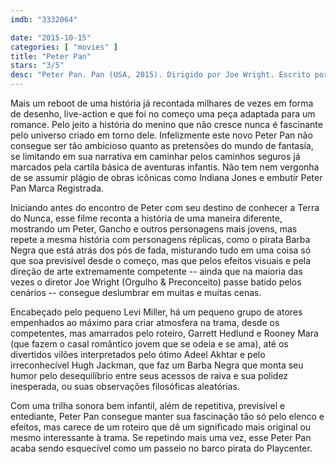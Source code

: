 ```yaml
---
imdb: "3332064"

date: "2015-10-15"
categories: [ "movies" ]
title: "Peter Pan"
stars: "3/5"
desc: "Peter Pan. Pan (USA, 2015). Dirigido por Joe Wright. Escrito por Jason Fuchs, J.M. Barrie. Com Hugh Jackman, Levi Miller, Garrett Hedlund, Rooney Mara, Adeel Akhtar, Nonso Anozie, Amanda Seyfried, Kathy Burke, Lewis MacDougall."
---
```

Mais um reboot de uma história já recontada milhares de vezes em forma de desenho, live-action e que foi no começo uma peça adaptada para um romance. Pelo jeito a história do menino que não cresce nunca é fascinante pelo universo criado em torno dele. Infelizmente este novo Peter Pan não consegue ser tão ambicioso quanto as pretensões do mundo de fantasia, se limitando em sua narrativa em caminhar pelos caminhos seguros já marcados pela cartila básica de aventuras infantis. Não tem nem vergonha de se assumir plágio de obras icônicas como Indiana Jones e embutir Peter Pan Marca Registrada.

Iniciando antes do encontro de Peter com seu destino de conhecer a Terra do Nunca, esse filme reconta a história de uma maneira diferente, mostrando um Peter, Gancho e outros personagens mais jovens, mas repete a mesma história com personagens réplicas, como o pirata Barba Negra que está atrás dos pós de fada, misturando tudo em uma coisa só que soa previsível desde o começo, mas que pelos efeitos visuais e pela direção de arte extremamente competente -- ainda que na maioria das vezes o diretor Joe Wright (Orgulho & Preconceito) passe batido pelos cenários -- consegue deslumbrar em muitas e muitas cenas.

Encabeçado pelo pequeno Levi Miller, há um pequeno grupo de atores empenhados ao máximo para criar atmosfera na trama, desde os competentes, mas amarrados pelo roteiro, Garrett Hedlund e Rooney Mara (que fazem o casal romântico jovem que se odeia e se ama), até os divertidos vilões interpretados pelo ótimo Adeel Akhtar e pelo irreconhecível Hugh Jackman, que faz um Barba Negra que monta seu humor pelo desequilíbrio entre seus acessos de raiva e sua polidez inesperada, ou suas observações filosóficas aleatórias.

Com uma trilha sonora bem infantil, além de repetitiva, previsível e entediante, Peter Pan consegue manter sua fascinação tão só pelo elenco e efeitos, mas carece de um roteiro que dê um significado mais original ou mesmo interessante à trama. Se repetindo mais uma vez, esse Peter Pan acaba sendo esquecível como um passeio no barco pirata do Playcenter.
